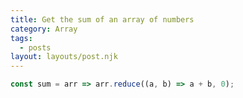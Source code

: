```yaml
---
title: Get the sum of an array of numbers
category: Array
tags:
  - posts
layout: layouts/post.njk
---
```


```js
const sum = arr => arr.reduce((a, b) => a + b, 0);
```